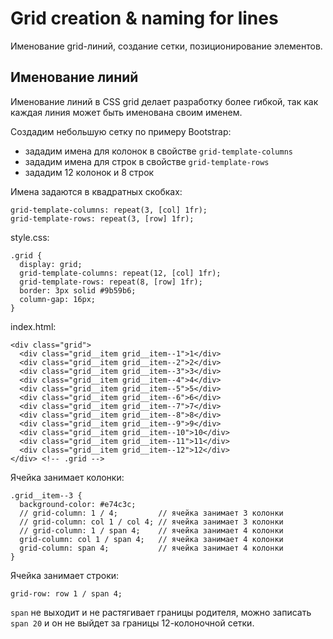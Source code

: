 # Grid creation & naming for lines
Именование grid-линий, создание сетки, позиционирование элементов.

## Именование линий
Именование линий в CSS grid делает разработку более гибкой, так как каждая линия может быть именована своим именем.

Создадим небольшую сетку по примеру Bootstrap:
- зададим имена для колонок в свойстве `grid-template-columns`
- зададим имена для строк в свойстве `grid-template-rows`
- зададим 12 колонок и 8 строк

Имена задаются в квадратных скобках:

    grid-template-columns: repeat(3, [col] 1fr);
    grid-template-rows: repeat(3, [row] 1fr);

style.css:

    .grid {
      display: grid;
      grid-template-columns: repeat(12, [col] 1fr);
      grid-template-rows: repeat(8, [row] 1fr);
      border: 3px solid #9b59b6;
      column-gap: 16px;
    }

index.html:

    <div class="grid">
      <div class="grid__item grid__item--1">1</div>
      <div class="grid__item grid__item--2">2</div>
      <div class="grid__item grid__item--3">3</div>
      <div class="grid__item grid__item--4">4</div>
      <div class="grid__item grid__item--5">5</div>
      <div class="grid__item grid__item--6">6</div>
      <div class="grid__item grid__item--7">7</div>
      <div class="grid__item grid__item--8">8</div>
      <div class="grid__item grid__item--9">9</div>
      <div class="grid__item grid__item--10">10</div>
      <div class="grid__item grid__item--11">11</div>
      <div class="grid__item grid__item--12">12</div>
    </div> <!-- .grid -->

Ячейка занимает колонки:

    .grid__item--3 {
      background-color: #e74c3c;
      // grid-column: 1 / 4;         // ячейка занимает 3 колонки
      // grid-column: col 1 / col 4; // ячейка занимает 3 колонки
      // grid-column: 1 / span 4;    // ячейка занимает 4 колонки
      grid-column: col 1 / span 4;   // ячейка занимает 4 колонки
      grid-column: span 4;           // ячейка занимает 4 колонки
    }

Ячейка занимает строки:

    grid-row: row 1 / span 4;

`span` не выходит и не растягивает границы родителя, можно записать `span 20` и он не выйдет за границы 12-колоночной сетки.
